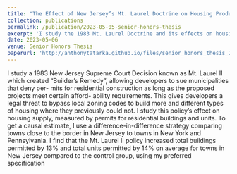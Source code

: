 ```yaml
---
title: "The Effect of New Jersey’s Mt. Laurel Doctrine on Housing Production"
collection: publications
permalink: /publication/2023-05-05-senior-honors-thesis
excerpt: 'I study the 1983 Mt. Laurel Doctrine and its effects on housing production in New Jersey using a difference-in-difference approach. Recieved Honorable Mention for the John Harold Sheehan Award for Best Senior Economics Thesis.'
date: 2023-05-06
venue: Senior Honors Thesis
paperurl: 'http://anthonytatarka.github.io/files/senior_honors_thesis_2023.pdf'
---
```


I study a 1983 New Jersey Supreme Court Decision known as Mt. Laurel II which
created “Builder’s Remedy”, allowing developers to sue municipalities that deny per-
mits for residential construction as long as the proposed projects meet certain afford-
ability requirements. This gives developers a legal threat to bypass local zoning codes
to build more and different types of housing where they previously could not. I study
this policy’s effect on housing supply, measured by permits for residential buildings
and units. To get a causal estimate, I use a difference-in-difference strategy comparing
towns close to the border in New Jersey to towns in New York and Pennsylvania. I
find that the Mt. Laurel II policy increased total buildings permitted by 13% and total
units permitted by 14% on average for towns in New Jersey compared to the control
group, using my preferred specification
